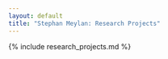 ```yaml
---
layout: default
title: "Stephan Meylan: Research Projects"
---
```


{% include research_projects.md %}